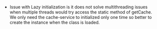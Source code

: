 - Issue with Lazy initialization is it does not solve multithreading issues when multiple threads would try access the static method of getCache. We only need the cache-service to initialized only one time so better to create the instance when the class is loaded.